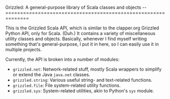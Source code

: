 Grizzled: A general-purpose library of Scala classes and objects
--==============================================================

This is the Grizzled Scala API, which is similar to the clapper.org
Grizzled Python API, only for Scala. (Duh.) It contains a variety of
miscellaneous utility classes and objects. Basically, whenever I find
myself writing something that's general-purpose, I put it in here, so
I can easily use it in multiple projects.

Currently, the API is broken into a number of modules:

- `grizzled.net`: Network-related stuff, mostly Scala wrappers to simplify or
  extend the Java `java.net` classes.
- `grizzled.string`: Various useful string- and text-related functions.
- `grizzled.file`: File system-related utility functions.
- `grizzled.sys`: System-related utilities, akin to Python's `sys` module.


